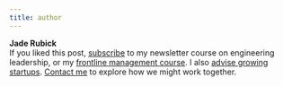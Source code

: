 ```yaml
---
title: author
---
```


**Jade Rubick** \
If you liked this post, [subscribe](/) to my newsletter course on engineering leadership, or my [frontline management course](/courses/). I also [advise growing startups](/about). [Contact me](/contact) to explore how we might work together. 
